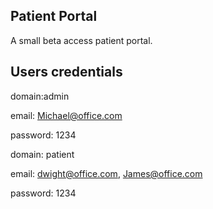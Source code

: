 ## Patient Portal

A small beta access patient portal.

## Users credentials

domain:admin

email: Michael@office.com

password: 1234

domain: patient

email: dwight@office.com, James@office.com

password: 1234
